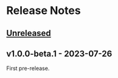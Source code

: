 # Release Notes

## [Unreleased](https://github.com/livewire/volt/compare/v1.0.0-beta.1...master)

## v1.0.0-beta.1 - 2023-07-26

First pre-release.
